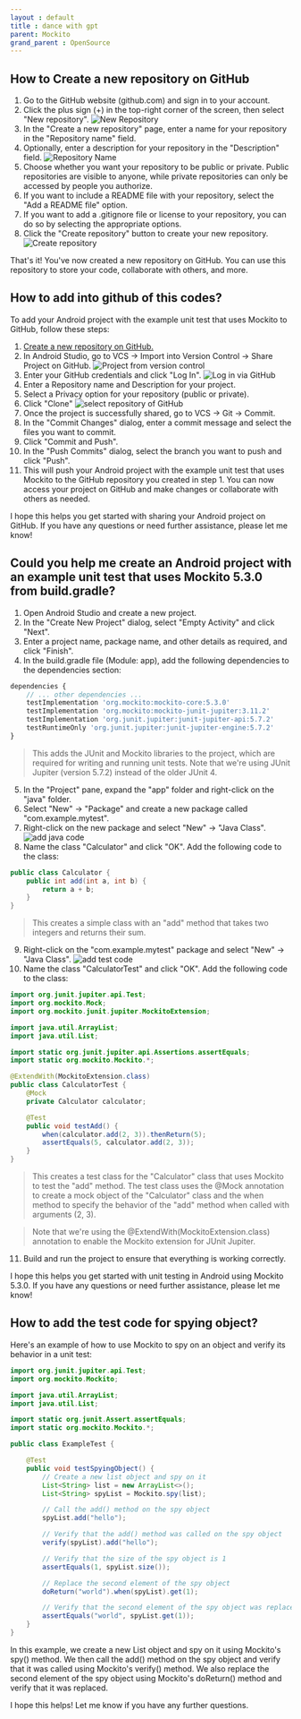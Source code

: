 ```yaml
---
layout : default
title : dance with gpt
parent: Mockito
grand_parent : OpenSource
---
```


## How to Create a new repository on GitHub

1. Go to the GitHub website (github.com) and sign in to your account.
1. Click the plus sign (+) in the top-right corner of the screen, then select "New repository".
   ![New Repository](./images/new_repository.png)
1. In the "Create a new repository" page, enter a name for your repository in the "Repository name" field.
1. Optionally, enter a description for your repository in the "Description" field.
   ![Repository Name](./images/repository_name.png)
1. Choose whether you want your repository to be public or private. Public repositories are visible to anyone, while private repositories can only be accessed by people you authorize.
1. If you want to include a README file with your repository, select the "Add a README file" option.
1. If you want to add a .gitignore file or license to your repository, you can do so by selecting the appropriate options.
1. Click the "Create repository" button to create your new repository.
   ![Create repository](./images/create_repository.png)

That's it! You've now created a new repository on GitHub. You can use this repository to store your code, collaborate with others, and more.

## How to add into github of this codes?

To add your Android project with the example unit test that uses Mockito to GitHub, follow these steps:

1. [Create a new repository on GitHub.](#how-to-create-a-new-repository-on-github)
1. In Android Studio, go to VCS -> Import into Version Control -> Share Project on GitHub.
   ![Project from version control](./images/project_from_version_contrl.png)
1. Enter your GitHub credentials and click "Log In".
   ![Log in via GitHub](./images/log_in_via_github.png)
1. Enter a Repository name and Description for your project.
1. Select a Privacy option for your repository (public or private).
1. Click "Clone"
   ![select repository of GitHub](./images/select_repository_of_github.png)
1. Once the project is successfully shared, go to VCS -> Git -> Commit.
1. In the "Commit Changes" dialog, enter a commit message and select the files you want to commit.
1. Click "Commit and Push".
1. In the "Push Commits" dialog, select the branch you want to push and click "Push".
1. This will push your Android project with the example unit test that uses Mockito to the GitHub repository you created in step 1. You can now access your project on GitHub and make changes or collaborate with others as needed.

I hope this helps you get started with sharing your Android project on GitHub. If you have any questions or need further assistance, please let me know!

##  Could you help me create an Android project with an example unit test that uses Mockito 5.3.0 from build.gradle?

1. Open Android Studio and create a new project.
1. In the "Create New Project" dialog, select "Empty Activity" and click "Next".
1. Enter a project name, package name, and other details as required, and click "Finish".
1. In the build.gradle file (Module: app), add the following dependencies to the dependencies section:

``` javascript
dependencies {
    // ... other dependencies ...
    testImplementation 'org.mockito:mockito-core:5.3.0'
    testImplementation 'org.mockito:mockito-junit-jupiter:3.11.2'
    testImplementation 'org.junit.jupiter:junit-jupiter-api:5.7.2'
    testRuntimeOnly 'org.junit.jupiter:junit-jupiter-engine:5.7.2'
}
```

>This adds the JUnit and Mockito libraries to the project, which are required for writing and running unit tests. Note that we're using JUnit Jupiter (version 5.7.2) instead of the older JUnit 4.

5. In the "Project" pane, expand the "app" folder and right-click on the "java" folder.
1. Select "New" -> "Package" and create a new package called "com.example.mytest".
1. Right-click on the new package and select "New" -> "Java Class".
![add java code](./images/add_calculor_java_code.png)
1. Name the class "Calculator" and click "OK". Add the following code to the class:

``` java
public class Calculator {
    public int add(int a, int b) {
        return a + b;
    }
}
```
>This creates a simple class with an "add" method that takes two integers and returns their sum.

9. Right-click on the "com.example.mytest" package and select "New" -> "Java Class".
![add test code](./images/add_calculor_java_test_code.png)
1. Name the class "CalculatorTest" and click "OK". Add the following code to the class:

``` java
import org.junit.jupiter.api.Test;
import org.mockito.Mock;
import org.mockito.junit.jupiter.MockitoExtension;

import java.util.ArrayList;
import java.util.List;

import static org.junit.jupiter.api.Assertions.assertEquals;
import static org.mockito.Mockito.*;

@ExtendWith(MockitoExtension.class)
public class CalculatorTest {
    @Mock
    private Calculator calculator;

    @Test
    public void testAdd() {
        when(calculator.add(2, 3)).thenReturn(5);
        assertEquals(5, calculator.add(2, 3));
    }
}
```

>This creates a test class for the "Calculator" class that uses Mockito to test the "add" method. The test class uses the @Mock annotation to create a mock object of the "Calculator" class and the when method to specify the behavior of the "add" method when called with arguments (2, 3).

>Note that we're using the @ExtendWith(MockitoExtension.class) annotation to enable the Mockito extension for JUnit Jupiter.

11. Build and run the project to ensure that everything is working correctly.

I hope this helps you get started with unit testing in Android using Mockito 5.3.0. If you have any questions or need further assistance, please let me know!

## How to add the test code for spying object?

Here's an example of how to use Mockito to spy on an object and verify its behavior in a unit test:

``` java
import org.junit.jupiter.api.Test;
import org.mockito.Mockito;

import java.util.ArrayList;
import java.util.List;

import static org.junit.Assert.assertEquals;
import static org.mockito.Mockito.*;

public class ExampleTest {

    @Test
    public void testSpyingObject() {
        // Create a new list object and spy on it
        List<String> list = new ArrayList<>();
        List<String> spyList = Mockito.spy(list);

        // Call the add() method on the spy object
        spyList.add("hello");

        // Verify that the add() method was called on the spy object
        verify(spyList).add("hello");

        // Verify that the size of the spy object is 1
        assertEquals(1, spyList.size());

        // Replace the second element of the spy object
        doReturn("world").when(spyList).get(1);

        // Verify that the second element of the spy object was replaced
        assertEquals("world", spyList.get(1));
    }
}
```

In this example, we create a new List object and spy on it using Mockito's spy() method. We then call the add() method on the spy object and verify that it was called using Mockito's verify() method. We also replace the second element of the spy object using Mockito's doReturn() method and verify that it was replaced.

I hope this helps! Let me know if you have any further questions.

